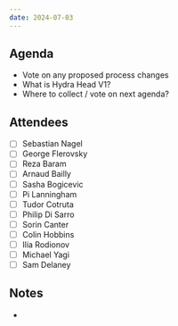 ```yaml
---
date: 2024-07-03
---
```


## Agenda
- Vote on any proposed process changes
- What is Hydra Head V1?
- Where to collect / vote on next agenda?

## Attendees
  - [ ] Sebastian Nagel
  - [ ] George Flerovsky
  - [ ] Reza Baram
  - [ ] Arnaud Bailly
  - [ ] Sasha Bogicevic
  - [ ] Pi Lanningham
  - [ ] Tudor Cotruta
  - [ ] Philip Di Sarro
  - [ ] Sorin Canter
  - [ ] Colin Hobbins
  - [ ] Ilia Rodionov
  - [ ] Michael Yagi
  - [ ] Sam Delaney

## Notes
- 
